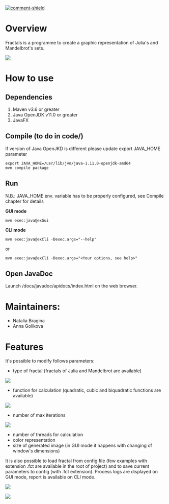 [main]: https://gaufre.informatique.univ-paris-diderot.fr/raveneau/corona-bounce
[comment-shield]: https://img.shields.io/badge/Javadoc-100%25-brightgreen
[ ![comment-shield][] ][main]


# **Overview**

Fractals is a programme to create a graphic representation of Julia's and Mandelbrot's sets.

![](https://github.com/brnatvi/s5_Fractals/gifs/video_2.gif)

# **How to use**

## Dependencies
1) Maven v3.6 or greater
2) Java OpenJDK v11.0 or greater
3) JavaFX

## Compile (to do in code/)
If version of Java OpenJKD is different please update export JAVA_HOME parameter
```                
export JAVA_HOME=/usr/lib/jvm/java-1.11.0-openjdk-amd64
mvn compile package
```

## Run
N.B.: JAVA_HOME env. variable has to be properly configured, see Compile chapter for details

**GUI mode**
```
mvn exec:java@exGui
```                
**CLI mode**

```
mvn exec:java@exCli -Dexec.args="--help"
```        
or
```
mvn exec:java@exCli -Dexec.args="<Your options, see help>" 
```                

## Open JavaDoc
Launch /docs/javadoc/apidocs/index.html on the web browser.

# **Maintainers:**

* Natalia Bragina
* Anna Golikova



# **Features**

It's possible to modify follows parameters:
* type of fractal (fractals of Julia and Mandelbrot are available)

![](https://github.com/brnatvi/s5_Fractals/gifs/video_4.gif)

* function for calculation (quadratic, cubic and biquadratic functions are available)

![](https://github.com/brnatvi/s5_Fractals/gifs/video_6.gif)

* number of max iterations

![](https://github.com/brnatvi/s5_Fractals/gifs/video_1.gif)

* number of threads for calculation
* color representation
* size of generated image (in GUI mode it happens with changing of window's dimensions)

It is also possible to load fractal from config file (few examples with extension .fct are available in the root of project) 
and to save current parameters to config (with .fct extension).
Process logs are displayed on GUI mode, report is available on CLI mode. 

![](https://github.com/brnatvi/s5_Fractals/gifs/video_3.gif)


![](https://github.com/brnatvi/s5_Fractals/gifs/video_5.gif)


